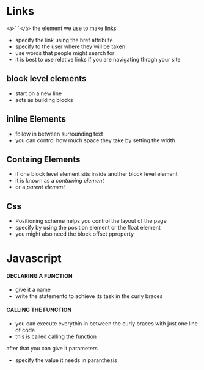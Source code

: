 # Links

`<a>``</a>` the element we use to make links
- specify the link using the href attribute
- specify to the user where they will be taken
- use words that people might search for
- it is best to use relative links if you are navigating throgh your site

## block level elements
- start on a new line 
- acts as building blocks

## inline Elements
- follow in between surrounding text
- you can control how much space they take by setting the width

## Containg Elements
- if one block level element sits inside another block level element
- it is known as a *containing element*
- or a *parent element*
## Css
- Positioning scheme helps you control the layout of the page
- specify by using the position element or the float element
- you might also need the block offset pproperty

# Javascript
#### DECLARING A FUNCTION
- give it a name
- write the statementd to achieve its task in the curly braces
#### CALLING THE FUNCTION
- you can execute everythin in between the curly braces with just one line of code
- this is called calling the function

after that you can give it parameters
- specify the value it needs in paranthesis 

